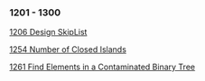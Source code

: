 ### 1201 - 1300
[1206 Design SkipList](https://github.com/srdczk/leetcode/tree/master/src/a1201_1300/A1206.java)

[1254 Number of Closed Islands](https://github.com/srdczk/leetcode/tree/master/src/a1201_1300/A1254.java)

[1261 Find Elements in a Contaminated Binary Tree](https://github.com/srdczk/leetcode/tree/master/src/a1201_1300/A1261.java)